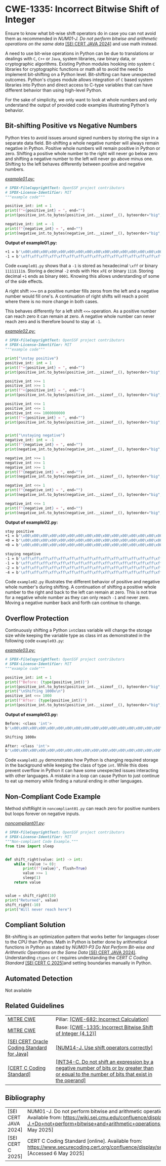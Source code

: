 # CWE-1335: Incorrect Bitwise Shift of Integer

Ensure to know what bit-wise shift operators do in case you can not avoid them as recommended in *NUM01-J. Do not perform bitwise and arithmetic operations on the same data* [[SEI CERT JAVA 2024]](https://wiki.sei.cmu.edu/confluence/display/java/NUM01-J.+Do+not+perform+bitwise+and+arithmetic+operations+on+the+same+data) and use math instead.

A need to use bit-wise operations in Python can be due to translations or dealings with `C`, `C++` or `Java`, system libraries, raw binary data, or cryptographic algorithms.  Existing Python modules hooking into system `C` libraries for cryptographic functions or math all to avoid the need to implement bit-shifting on a Python level. Bit-shifting can have unexpected outcomes. Python's ctypes  module allows integration of `C` based system libraries into Python and direct access to C-type variables that can have different behavior than using high-level Python.

For the sake of simplicity, we only want to look at whole numbers and only understand the output of provided code examples illustrating Python's behavior.

## Bit-shifting Positive vs Negative Numbers

Python tries to avoid issues around signed numbers by storing the sign in a separate data field. Bit-shifting a whole negative number will always remain negative in Python. Positive whole numbers will remain positive in Python or zero. Shifting a positive whole number to the right will never go below zero and shifting a negative number to the left will never go above minus one. Shifting to the left behaves differently between positive and negative numbers.

[*example01.py:*](example01.py)

```py
# SPDX-FileCopyrightText: OpenSSF project contributors
# SPDX-License-Identifier: MIT
"""example code"""

positive_int: int = 1
print(f"+{positive_int} = ", end="")
print(positive_int.to_bytes(positive_int.__sizeof__(), byteorder="big", signed=True))

negative_int: int = -1
print(f"{negative_int} = ", end="")
print(negative_int.to_bytes(negative_int.__sizeof__(), byteorder="big", signed=True))
```

**Output of example01.py:**

```bash
+1 = b'\x00\x00\x00\x00\x00\x00\x00\x00\x00\x00\x00\x00\x00\x00\x00\x00\x00\x00\x00\x00\x00\x00\x00\x00\x00\x00\x00\x01'
-1 = b'\xff\xff\xff\xff\xff\xff\xff\xff\xff\xff\xff\xff\xff\xff\xff\xff\xff\xff\xff\xff\xff\xff\xff\xff\xff\xff\xff\xff'
```

Code `example01.py` shows that a `-1` is stored as hexadecimal `\xff`  or binary `11111111`s. Storing a decimal `-2`  ends with Hex `xFE` or binary `1110`. Storing decimal `+1` ends as binary `0001`. Knowing this allows understanding of some of the side effects.

A right shift `>>=`  on a positive number fills zeros from the left and a negative number would fill one's. A continuation of right shifts will reach a point where there is no more change in both cases.

This behaves differently for a left shift `<<=`  operation. As a positive number can reach zero it can remain at zero. A negative whole number can never reach zero and is therefore bound to stay at `-1`.

[*example02.py:*](example02.py)

```py
# SPDX-FileCopyrightText: OpenSSF project contributors
# SPDX-License-Identifier: MIT
"""example code"""

print("\nstay positive")
positive_int: int = 1
print(f"+{positive_int} = ", end="")
print(positive_int.to_bytes(positive_int.__sizeof__(), byteorder="big", signed=True))

positive_int >>= 1
positive_int >>= 1
print(f"+{positive_int} = ", end="")
print(positive_int.to_bytes(positive_int.__sizeof__(), byteorder="big", signed=True))

positive_int <<= 1
positive_int <<= 1
positive_int <<= 1000000000
print(f"+{positive_int} = ", end="")
print(positive_int.to_bytes(positive_int.__sizeof__(), byteorder="big", signed=True))


print("\nstaying negative")
negative_int: int = -1
print(f"{negative_int} = ", end="")
print(negative_int.to_bytes(negative_int.__sizeof__(), byteorder="big", signed=True))

negative_int >>= 1
negative_int >>= 1
negative_int >>= 1
print(f"{negative_int} = ", end="")
print(negative_int.to_bytes(negative_int.__sizeof__(), byteorder="big", signed=True))

negative_int <<= 1
print(f"{negative_int} = ", end="")
print(negative_int.to_bytes(negative_int.__sizeof__(), byteorder="big", signed=True))

negative_int <<= 1
print(f"{negative_int} = ", end="")
print(negative_int.to_bytes(negative_int.__sizeof__(), byteorder="big", signed=True))

```

**Output of example02.py:**

```bash
stay positive
+1 = b'\x00\x00\x00\x00\x00\x00\x00\x00\x00\x00\x00\x00\x00\x00\x00\x00\x00\x00\x00\x00\x00\x00\x00\x00\x00\x00\x00\x01'
+0 = b'\x00\x00\x00\x00\x00\x00\x00\x00\x00\x00\x00\x00\x00\x00\x00\x00\x00\x00\x00\x00\x00\x00\x00\x00'
+0 = b'\x00\x00\x00\x00\x00\x00\x00\x00\x00\x00\x00\x00\x00\x00\x00\x00\x00\x00\x00\x00\x00\x00\x00\x00'

staying negative
-1 = b'\xff\xff\xff\xff\xff\xff\xff\xff\xff\xff\xff\xff\xff\xff\xff\xff\xff\xff\xff\xff\xff\xff\xff\xff\xff\xff\xff\xff'
-1 = b'\xff\xff\xff\xff\xff\xff\xff\xff\xff\xff\xff\xff\xff\xff\xff\xff\xff\xff\xff\xff\xff\xff\xff\xff\xff\xff\xff\xff'
-2 = b'\xff\xff\xff\xff\xff\xff\xff\xff\xff\xff\xff\xff\xff\xff\xff\xff\xff\xff\xff\xff\xff\xff\xff\xff\xff\xff\xff\xfe'
-4 = b'\xff\xff\xff\xff\xff\xff\xff\xff\xff\xff\xff\xff\xff\xff\xff\xff\xff\xff\xff\xff\xff\xff\xff\xff\xff\xff\xff\xfc'
```

Code `example02.py` illustrates the different behavior of positive and negative whole number's during shifting. A continuation of shifting a positive whole number to the right and back to the left can remain at zero. This is not true for a negative whole number as they can only reach `-1`  and never zero. Moving a negative number back and forth can continue to change.

## Overflow Protection

Continuously shifting a Python `int`class variable will change the storage size while keeping the variable type as class int as demonstrated in the following code `example03.py`:

[*example03.py:*](example03.py)

```py
# SPDX-FileCopyrightText: OpenSSF project contributors
# SPDX-License-Identifier: MIT
"""example code"""

positive_int: int = 1
print(f"Before: {type(positive_int)}")
print(positive_int.to_bytes(positive_int.__sizeof__(), byteorder="big", signed=True))
print("\nShifting 1000x\n")
positive_int <<= 1000
print(f"After: {type(positive_int)}")
print(positive_int.to_bytes(positive_int.__sizeof__(), byteorder="big", signed=True))
```

**Output of example03.py:**

```bash
Before: <class 'int'>
b'\x00\x00\x00\x00\x00\x00\x00\x00\x00\x00\x00\x00\x00\x00\x00\x00\x00\x00\x00\x00\x00\x00\x00\x00\x00\x00\x00\x01'

Shifting 1000x

After: <class 'int'>
b'\x00\x00\x00\x00\x00\x00\x00\x00\x00\x00\x00\x00\x00\x00\x00\x00\x00\x00\x00\x00\x00\x00\x00\x00\x00\x00\x00\x00\x00\x00\x00\x00\x00\x00\x01\x00\x00\x00\x00\x00\x00\x00\x00\x00\x00\x00\x00\x00\x00\x00\x00\x00\x00\x00\x00\x00\x00\x00\x00\x00\x00\x00\x00\x00\x00\x00\x00\x00\x00\x00\x00\x00\x00\x00\x00\x00\x00\x00\x00\x00\x00\x00\x00\x00\x00\x00\x00\x00\x00\x00\x00\x00\x00\x00\x00\x00\x00\x00\x00\x00\x00\x00\x00\x00\x00\x00\x00\x00\x00\x00\x00\x00\x00\x00\x00\x00\x00\x00\x00\x00\x00\x00\x00\x00\x00\x00\x00\x00\x00\x00\x00\x00\x00\x00\x00\x00\x00\x00\x00\x00\x00\x00\x00\x00\x00\x00\x00\x00\x00\x00\x00\x00\x00\x00\x00\x00\x00\x00\x00\x00'
```

Code `example03.py` demonstrates how Python is changing required storage in the background while keeping the class of type `int`. While this does prevent overflow in Python it can have some unexpected issues interacting with other languages. A mistake in a loop can cause Python to just continue to eat up memory while finding a natural ending in other languages.

## Non-Compliant Code Example

Method shiftRight in `noncompliant01.py` can reach zero for positive numbers but loops forever on negative inputs.

*[noncompliant01.py](noncompliant01.py):*

```python
# SPDX-FileCopyrightText: OpenSSF project contributors
# SPDX-License-Identifier: MIT
"""Non-compliant Code Example."""
from time import sleep


def shift_right(value: int) -> int:
    while (value != 0):
        print(f"{value}", flush=True)
        value >>= 1
        sleep(1)
    return value


value = shift_right(10)
print("Returned", value)
shift_right(-10)
print("Will never reach here")
```

## Compliant Solution

Bit-shifting is an optimization pattern that works better for languages closer to the CPU than Python. Math in Python is better done by arithmetical functions in Python as stated by *NUM01-P3 Do Not Perform Bit-wise and Arithmetic Operations on the Same Data* [[SEI CERT JAVA 2024]](https://eteamspace.internal.ericsson.com/pages/viewpage.action?pageId=1122687324).
Understanding `ctypes` or `C` requires understanding the *CERT C Coding Standard* [[SEI CERT C 2025]](https://www.securecoding.cert.org/confluence/display/seccode/CERT+C+Coding+Standard)and setting boundaries manually in Python.

## Automated Detection

Not available

## Related Guidelines

<table>
<tr>
<td>
<a href="http://cwe.mitre.org/">MITRE CWE</a>
</td>
<td>
Pillar: <a href="https://cwe.mitre.org/data/definitions/682.html"> [CWE-682: Incorrect Calculation]</a>
</td>
</tr>
<tr>
<td>
<a href="http://cwe.mitre.org/">MITRE CWE</a>
</td>
<td>
Base: <a href="https://cwe.mitre.org/data/definitions/1335.html">[CWE-1335: Incorrect Bitwise Shift of Integer (4.12)]</a>
</td>
</tr>
<tr>
<td>
<a href="https://wiki.sei.cmu.edu/confluence/display/java/SEI+CERT+Oracle+Coding+Standard+for+Java">[SEI CERT Oracle Coding Standard for Java]</a>
</td>
<td>
<a href="https://wiki.sei.cmu.edu/confluence/display/java/NUM14-J.+Use+shift+operators+correctly">[NUM14-J. Use shift operators correctly]</a>
</td>
</tr>
<tr>
<td>
<a href="https://www.securecoding.cert.org/confluence/display/seccode/CERT+C+Coding+Standard">[CERT C Coding Standard]</a>
</td>
<td>
<a href="https://wiki.sei.cmu.edu/confluence/display/c/INT34-C.+Do+not+shift+an+expression+by+a+negative+number+of+bits+or+by+greater+than+or+equal+to+the+number+of+bits+that+exist+in+the+operand">[INT34-C. Do not shift an expression by a negative number of bits or by greater than or equal to the number of
bits that exist in the operand]</a>
</td>
</tr>
</table>

## Bibliography

<table>
<tr>
<td>
[SEI CERT JAVA 2024]
</td>
<td>
NUM01-J. Do not perform bitwise and arithmetic operations on the same data [online]. Available from: <a href="https://wiki.sei.cmu.edu/confluence/display/java/NUM01-J.+Do+not+perform+bitwise+and+arithmetic+operations+on+the+same+data">https://wiki.sei.cmu.edu/confluence/display/java/NUM01-J.+Do+not+perform+bitwise+and+arithmetic+operations+on+the+same+data</a>,  [Accessed 6 May 2025]
</td>
</tr>
<tr>
<td>
[SEI CERT C 2025]
</td>
<td>
CERT C Coding Standard [online]. Available from: <a href=https://www.securecoding.cert.org/confluence/display/seccode/CERT+C+Coding+Standard>https://www.securecoding.cert.org/confluence/display/seccode/CERT+C+Coding+Standard</a> [Accessed 6 May 2025]
</td>
</tr>
<table>
